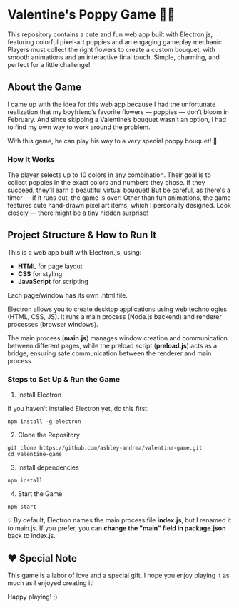 # Valentine's Poppy Game 💖🌸

This repository contains a cute and fun web app built with Electron.js, featuring colorful pixel-art poppies and an engaging gameplay mechanic. Players must collect the right flowers to create a custom bouquet, with smooth animations and an interactive final touch. Simple, charming, and perfect for a little challenge!

## About the Game

I came up with the idea for this web app because I had the unfortunate realization that my boyfriend’s favorite flowers — poppies — don’t bloom in February. And since skipping a Valentine’s bouquet wasn’t an option, I had to find my own way to work around the problem.

With this game, he can play his way to a very special poppy bouquet! 💐

### How It Works

The player selects up to 10 colors in any combination. Their goal is to collect poppies in the exact colors and numbers they chose. If they succeed, they’ll earn a beautiful virtual bouquet! But be careful, as there's a timer — if it runs out, the game is over! Other than fun animations, the game features cute hand-drawn pixel art items, which I personally designed. Look closely — there might be a tiny hidden surprise! 

## Project Structure & How to Run It

This is a web app built with Electron.js, using:

- **HTML** for page layout 
- **CSS** for styling 
- **JavaScript** for scripting
  
Each page/window has its own .html file.

Electron allows you to create desktop applications using web technologies (HTML, CSS, JS). It runs a main process (Node.js backend) and renderer processes (browser windows).

The main process (**main.js**) manages window creation and communication between different pages, while the preload script (**preload.js**) acts as a bridge, ensuring safe communication between the renderer and main process.

### Steps to Set Up & Run the Game

1. Install Electron

If you haven’t installed Electron yet, do this first:

```
npm install -g electron
```

2. Clone the Repository

```
git clone https://github.com/ashley-andrea/valentine-game.git
cd valentine-game
```

3. Install dependencies

```
npm install
```

4. Start the Game
   
```
npm start
```

💡 By default, Electron names the main process file **index.js**, but I renamed it to main.js. If you prefer, you can **change the "main" field in package.json** back to index.js.

## ❤️ Special Note

This game is a labor of love and a special gift. I hope you enjoy playing it as much as I enjoyed creating it! 

Happy playing! ;)
